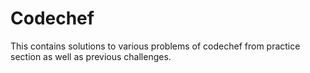 # Codechef
This contains solutions to various problems of codechef from practice section as well as previous challenges.
